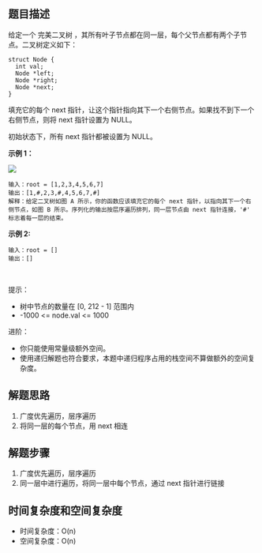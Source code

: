 ## 题目描述

给定一个 完美二叉树 ，其所有叶子节点都在同一层，每个父节点都有两个子节点。二叉树定义如下：

```
struct Node {
  int val;
  Node *left;
  Node *right;
  Node *next;
}
```

填充它的每个 next 指针，让这个指针指向其下一个右侧节点。如果找不到下一个右侧节点，则将 next 指针设置为 NULL。

初始状态下，所有 next 指针都被设置为 NULL。

**示例 1：**

![](https://assets.leetcode.com/uploads/2019/02/14/116_sample.png)

```
输入：root = [1,2,3,4,5,6,7]
输出：[1,#,2,3,#,4,5,6,7,#]
解释：给定二叉树如图 A 所示，你的函数应该填充它的每个 next 指针，以指向其下一个右侧节点，如图 B 所示。序列化的输出按层序遍历排列，同一层节点由 next 指针连接，'#' 标志着每一层的结束。
```

**示例 2:**

```
输入：root = []
输出：[]
```
 

提示：

+ 树中节点的数量在 [0, 212 - 1] 范围内
+ -1000 <= node.val <= 1000
 

进阶：

+ 你只能使用常量级额外空间。
+ 使用递归解题也符合要求，本题中递归程序占用的栈空间不算做额外的空间复杂度。

## 解题思路

1. 广度优先遍历，层序遍历
2. 将同一层的每个节点，用 next 相连

## 解题步骤

1. 广度优先遍历，层序遍历
2. 同一层中进行遍历，将同一层中每个节点，通过 next 指针进行链接

## 时间复杂度和空间复杂度

+ 时间复杂度：O(n)
+ 空间复杂度：O(n)
